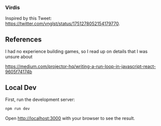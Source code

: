 ### Virdis

Inspired by this Tweet: https://twitter.com/vnglst/status/1751278052154179770.


## References

I had no experience building games, so I read up on details that I was unsure about  

https://medium.com/projector-hq/writing-a-run-loop-in-javascript-react-9605f74174b

## Local Dev

First, run the development server:

```bash
npm run dev
```

Open [http://localhost:3000](http://localhost:3000) with your browser to see the result.
